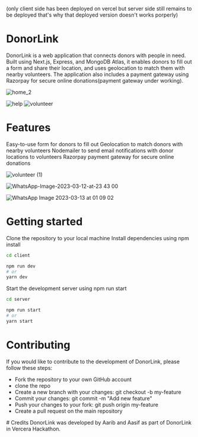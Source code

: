 (only client side has been deployed on vercel but server side still remains to be deployed that's why that deployed version doesn't works porperly)

# DonorLink
DonorLink is a web application that connects donors with people in need. Built using Next.js, Express, and MongoDB Atlas, it enables donors to fill out a form and share their location, and uses geolocation to match them with nearby volunteers. The application also includes a payment gateway using Razorpay for secure online donations(payment gateway under working).


![home_2](https://user-images.githubusercontent.com/90370535/224564640-00ee2b8e-db1d-471d-8c15-a0c4c3690570.png)

![help](https://user-images.githubusercontent.com/90370535/224564652-e708504d-c920-4854-b4b4-34083acc90f0.png)
![volunteer](https://user-images.githubusercontent.com/90370535/224567239-ab571dc1-df42-441c-af85-c9eccfcee83a.png)


# Features
Easy-to-use form for donors to fill out
Geolocation to match donors with nearby volunteers
Nodemailer to send email notifications with donor locations to volunteers
Razorpay payment gateway for secure online donations

![volunteer (1)](https://user-images.githubusercontent.com/90370535/224564599-18ec391f-e46d-43d2-9547-02ba345fd613.png)


![WhatsApp-Image-2023-03-12-at-23 43 00](https://user-images.githubusercontent.com/90370535/224564573-4f1ad1af-042a-4df5-aac1-40c98285f02f.png)

![WhatsApp Image 2023-03-13 at 01 09 02](https://user-images.githubusercontent.com/90370535/224569159-a6569fbd-f89a-486e-b995-1192548dcbfe.png)

# Getting started
Clone the repository to your local machine
Install dependencies using npm install

```bash
cd client

npm run dev
# or
yarn dev
```
Start the development server using npm run start
```bash
cd server

npm run start
# or
yarn start
```

# Contributing
If you would like to contribute to the development of DonorLink, please follow these steps:
<div><ul>
<li>Fork the repository to your own GitHub account</li>
  <li>clone the repo</li>
<li>Create a new branch with your changes: git checkout -b my-feature</li>
<li>Commit your changes: git commit -m "Add new feature"</li>
<li>Push your changes to your fork: git push origin my-feature</li>
<li>Create a pull request on the main repository</li>
</ul>
  </div>
# Credits
DonorLink was developed by Aarib and Aasif as part of DonorLink in Vercera Hackathon.
